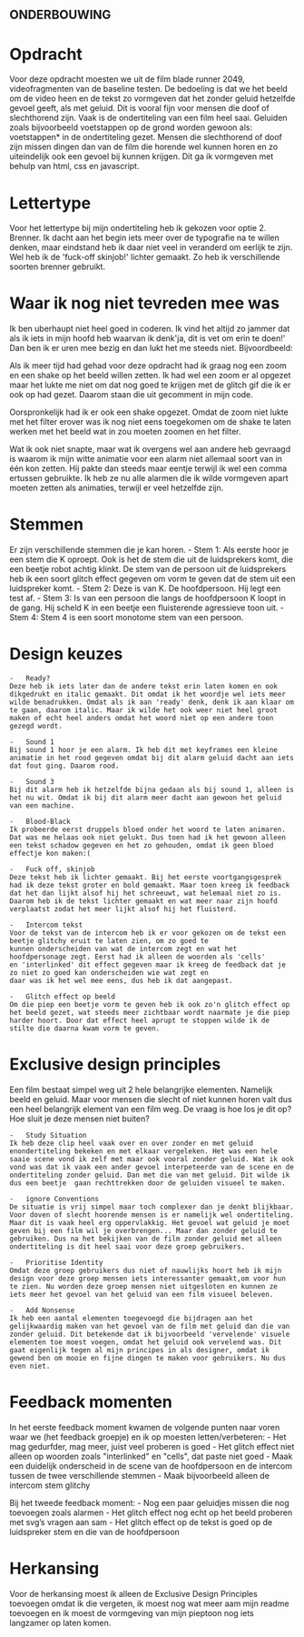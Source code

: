 ## ONDERBOUWING

# Opdracht 
Voor deze opdracht moesten we uit de film blade runner 2049, videofragmenten van de baseline testen. De bedoeling is dat we het beeld om de video heen en de tekst zo vormgeven dat het zonder geluid hetzelfde gevoel geeft, als met geluid. Dit is vooral fijn voor mensen die doof of slechthorend zijn. Vaak is de ondertiteling van een film heel saai. Geluiden zoals bijvoorbeeld voetstappen op de grond worden gewoon als: voetstappen* in de ondertiteling gezet. Mensen die slechthorend of doof zijn missen dingen dan van de film die horende wel kunnen horen en zo uiteindelijk ook een gevoel bij kunnen krijgen. Dit ga ik vormgeven met behulp van html, css en javascript.

# Lettertype 
Voor het lettertype bij mijn ondertiteling heb ik gekozen voor optie 2. Brenner. Ik dacht aan het begin iets meer over de typografie na te willen denken, maar eindstand heb ik daar niet veel in veranderd om eerlijk te zijn. Wel heb ik de 'fuck-off skinjob!' lichter gemaakt. Zo heb ik verschillende soorten brenner gebruikt.

# Waar ik nog niet tevreden mee was 
Ik ben uberhaupt niet heel goed in coderen. Ik vind het altijd zo jammer dat als ik iets in mijn hoofd heb waarvan ik denk'ja, dit is vet om erin te doen!' Dan ben ik er uren mee bezig en dan lukt het me steeds niet. Bijvoordbeeld:

Als ik meer tijd had gehad voor deze opdracht had ik graag nog een zoom en een shake op het beeld willen zetten. Ik had wel een zoom er al opgezet maar het lukte me niet om dat nog goed te krijgen met de glitch gif die ik er ook op had gezet. Daarom staan die uit gecomment in mijn code.

Oorspronkelijk had ik er ook een shake opgezet. Omdat de zoom niet lukte met het filter erover was ik nog niet eens toegekomen om de shake te laten werken met het beeld wat in zou moeten zoomen en het filter.

Wat ik ook niet snapte, maar wat ik overgens wel aan andere heb gevraagd is waarom ik mijn witte animatie voor een alarm niet allemaal soort van in één kon zetten. Hij pakte dan steeds maar eentje terwijl ik wel een comma ertussen gebruikte. Ik heb ze nu alle alarmen die ik wilde vormgeven apart moeten zetten als animaties, terwijl er veel hetzelfde zijn.

# Stemmen 
Er zijn verschillende stemmen die je kan horen.
    -   Stem 1: Als eerste hoor je een stem die K oproept. Ook is het de stem die uit de luidsprekers komt, die een beetje robot achtig klinkt. De stem van de persoon uit de luidsprekers heb ik een soort glitch effect gegeven om vorm te geven dat de stem uit een luidspreker komt.
    -   Stem 2: Deze is van K. De hoofdpersoon. Hij legt een test af.
    -   Stem 3: Is van een persoon die langs de hoofdpersoon K loopt in de gang. Hij scheld K in een beetje een fluisterende         agressieve toon uit.
    -   Stem 4: Stem 4 is een soort monotome stem van een persoon. 

# Design keuzes 
    -   Ready?    
    Deze heb ik iets later dan de andere tekst erin laten komen en ook dikgedrukt en italic gemaakt. Dit omdat ik het woordje wel iets meer wilde benadrukken. Omdat als ik aan 'ready' denk, denk ik aan klaar om te gaan, daarom italic. Maar ik wilde het ook weer niet heel groot maken of echt heel anders omdat het woord niet op een andere toon gezegd wordt.
    
    -   Sound 1
    Bij sound 1 hoor je een alarm. Ik heb dit met keyframes een kleine animatie in het rood gegeven omdat bij dit alarm geluid dacht aan iets dat fout ging. Daarom rood.

    -   Sound 3 
    Bij dit alarm heb ik hetzelfde bijna gedaan als bij sound 1, alleen is het nu wit. Omdat ik bij dit alarm meer dacht aan gewoon het geluid van een machine.

    -   Blood-Black
    Ik probeerde eerst druppels bloed onder het woord te laten animaren. Dat was me helaas ook niet gelukt. Dus toen had ik het gewoon alleen een tekst schadow gegeven en het zo gehouden, omdat ik geen bloed effectje kon maken:(

    -   Fuck off, skinjob
    Deze tekst heb ik lichter gemaakt. Bij het eerste voortgangsgesprek had ik deze tekst groter en bold gemaakt. Maar toen kreeg ik feedback dat het dan lijkt alsof hij het schreeuwt, wat helemaal niet zo is. Daarom heb ik de tekst lichter gemaakt en wat meer naar zijn hoofd verplaatst zodat het meer lijkt alsof hij het fluisterd.
    
    -   Intercom tekst
    Voor de tekst van de intercom heb ik er voor gekozen om de tekst een beetje glitchy eruit te laten zien, om zo goed te
    kunnen onderscheiden van wat de intercom zegt en wat het hoofdpersonage zegt. Eerst had ik alleen de woorden als 'cells'
    en 'interlinked' dit effect gegeven maar ik kreeg de feedback dat je zo niet zo goed kan onderscheiden wie wat zegt en
    daar was ik het wel mee eens, dus heb ik dat aangepast.

    -   Glitch effect op beeld
    Om die piep een beetje vorm te geven heb ik ook zo'n glitch effect op het beeld gezet, wat steeds meer zichtbaar wordt naarmate je die piep harder hoort. Door dat effect heel aprupt te stoppen wilde ik de stilte die daarna kwam vorm te geven.
    
# Exclusive design principles 
Een film bestaat simpel weg uit 2 hele belangrijke elementen. Namelijk beeld en geluid. Maar voor mensen die slecht of niet kunnen horen valt dus een heel belangrijk element van een film weg. De vraag is hoe los je dit op? Hoe sluit je deze mensen niet buiten?
    
    -   Study Situation
    Ik heb deze clip heel vaak over en over zonder en met geluid enondertiteling bekeken en met elkaar vergeleken. Het was een hele saaie scene vond ik zelf met maar ook vooral zonder geluid. Wat ik ook vond was dat ik vaak een ander gevoel interpeteerde van de scene en de ondertiteling zonder geluid. Dan met die van met geluid. Dit wilde ik dus een beetje  gaan rechttrekken door de geluiden visueel te maken.
      
    -   ignore Conventions
    De situatie is vrij simpel maar toch complexer dan je denkt blijkbaar. Voor doven of slecht hoorende mensen is er namelijk wel ondertiteling. Maar dit is vaak heel erg oppervlakkig. Het gevoel wat geluid je moet geven bij een film wil je overbrengen... Maar dan zonder geluid te gebruiken. Dus na het bekijken van de film zonder geluid met alleen ondertiteling is dit heel saai voor deze groep gebruikers.
    
    -   Prioritise Identity
    Omdat deze groep gebruikers dus niet of nauwlijks hoort heb ik mijn design voor deze groep mensen iets interessanter gemaakt,om voor hun te zien. Nu worden deze groep mensen niet uitgesloten en kunnen ze iets meer het gevoel van het geluid van een film visueel beleven.
    
    -   Add Nonsense
    Ik heb een aantal elementen toegevoegd die bijdragen aan het gelijkwaardig maken van het gevoel van de film met geluid dan die van zonder geluid. Dit betekende dat ik bijvoorbeeld 'vervelende' visuele elementen toe moest voegen, omdat het geluid ook vervelend was. Dit gaat eigenlijk tegen al mijn principes in als designer, omdat ik gewend ben om mooie en fijne dingen te maken voor gebruikers. Nu dus even niet.

# Feedback momenten  
In het eerste feedback moment kwamen de volgende punten naar voren waar we (het feedback groepje) en ik op moesten letten/verbeteren:
    -   Het mag gedurfder, mag meer, juist veel proberen is goed
    -   Het glitch effect niet alleen op woorden zoals "interlinked" en "cells", dat paste niet goed
    -   Maak een duidelijk onderscheid in de scene van de hoofdpersoon en de intercom tussen de twee verschillende stemmen
    -   Maak bijvoorbeeld alleen de intercom stem glitchy

Bij het tweede feedback moment:
    -   Nog een paar geluidjes missen die nog toevoegen zoals alarmen
    -   Het glitch effect nog echt op het beeld proberen met svg’s vragen aan sam
    -   Het glitch effect op de tekst is goed op de luidspreker stem en die van de hoofdpersoon

# Herkansing
Voor de herkansing moest ik alleen de Exclusive Design Principles toevoegen omdat ik die vergeten, ik moest nog wat meer aam mijn readme toevoegen en ik moest de vormgeving van mijn pieptoon nog iets langzamer op laten komen.
